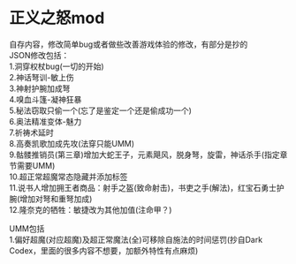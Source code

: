 # 正义之怒mod
自存内容，修改简单bug或者做些改善游戏体验的修改，有部分是抄的  
JSON修改包括：  
1.洞穿权杖bug(一切的开始)  
2.神话弩训-敏上伤  
3.神射护腕加成弩  
4.嗅血斗篷-凝神狂暴  
5.秘法窃取只偷一个(忘了是鉴定一个还是偷成功一个)  
6.奥法精准变体-魅力  
7.祈祷术延时  
8.高奏凯歌加成先攻(法穿只能UMM)  
9.骷髅推销员(第三章)增加大蛇王子，元素飓风，脱身弩，旋雷，神话杀手(指定章节需要UMM)  
10.超正常超魔常态隐藏并添加标签  
11.说书人增加拥王者商品：射手之盔(致命射击)，书吏之手(解法)，红宝石勇士护腕(增加对弩和重弩加成)  
12.隆奈克的牺牲：敏捷改为其他加值(注命甲？)  

UMM包括  
1.偏好超魔(对应超魔)及超正常魔法(全)可移除自施法的时间惩罚(抄自Dark Codex，里面的很多内容不想要，加额外特性有点麻烦)
